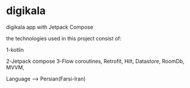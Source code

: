 # digikala
digikala app with Jetpack Compose

the technologies used in this project consist of:

1-kotlin

2-Jetpack compose
3-Flow 
coroutines,
Retrofit,
Hilt,
Datastore,
RoomDb,
MVVM,

Language --> Persian(Farsi-Iran)
